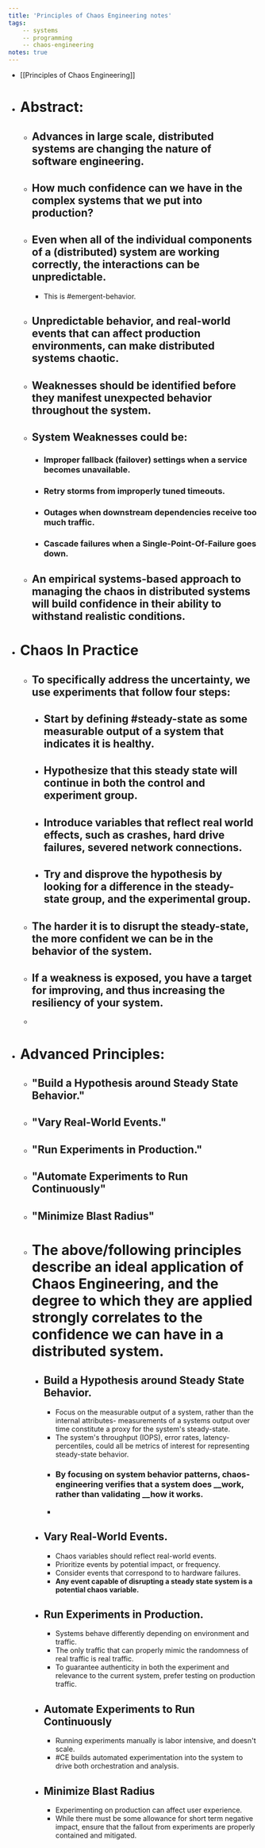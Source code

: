 ```yaml
---
title: 'Principles of Chaos Engineering notes'
tags:
    -- systems
    -- programming
    -- chaos-engineering
notes: true
---
```


- [[Principles of Chaos Engineering]]
- # Abstract:
    - ## __Advances in large scale, distributed systems are changing the nature of software engineering.__
    - ## __How much confidence can we have in the complex systems that we put into production?__
    - ## Even when all of the individual components of a (distributed) system are working correctly, the interactions can be unpredictable.
        - This is #emergent-behavior.
    - ## Unpredictable behavior, and real-world events that can affect production environments, can make distributed systems chaotic.
    - ## Weaknesses should be identified before they manifest unexpected behavior throughout the system.
    - ## System Weaknesses could be:
        - ### Improper fallback (failover) settings when a service becomes unavailable.
        - ### Retry storms from improperly tuned timeouts.
        - ### Outages when downstream dependencies receive too much traffic.
        - ### Cascade failures when a Single-Point-Of-Failure goes down.
    - ## __An empirical systems-based approach to managing the__ **__chaos__** __in distributed systems will build confidence in their ability to withstand realistic conditions.__
- # Chaos In Practice
    - ## __To specifically address the uncertainty, we use experiments that follow four steps:__
        - ## Start by defining #steady-state as some measurable output of a system that indicates it is healthy.
        - ## Hypothesize that this steady state will continue in both the control and experiment group.
        - ## Introduce variables that reflect real world effects, such as crashes, hard drive failures, severed network connections.
        - ## Try and disprove the hypothesis by looking for a difference in the  steady-state group, and the experimental group.
    - ## __The harder it is to disrupt the steady-state, the more confident we can be in the behavior of the system.__
    - ## __If a weakness is exposed, you have a target for improving, and thus increasing the resiliency of your system.__
    - 
- # Advanced Principles:
    - ## "**Build a Hypothesis around Steady State Behavior.**"
    - ## "**Vary Real-World Events.**"
    - ## "**Run Experiments in Production.**"
    - ## "**Automate Experiments to Run Continuously**"
    - ## "**Minimize Blast Radius**"
    - # __The above/following principles describe an ideal application of Chaos Engineering, and the degree to which they are applied strongly correlates to the confidence we can have in a distributed system.__
        - ## **Build a Hypothesis around Steady State Behavior.**
            - Focus on the measurable output of a system, rather than the internal attributes- measurements of a systems output over time constitute a proxy for the system's steady-state.
            - The system's throughput (IOPS), error rates, latency-percentiles, could all be metrics of interest for representing steady-state behavior.
            - ### __By focusing on system behavior patterns, chaos-engineering verifies that a system__ **__does__** __work, rather than validating __**__how__** it works.
            - 
        - ## **Vary Real-World Events.**
            - Chaos variables should reflect real-world events.
            - Prioritize events by potential impact, or frequency.
            - Consider events that correspond to to hardware failures.
            - __Any event capable of disrupting a steady state system is a potential chaos variable.__
        - ## **Run Experiments in Production.**
            - Systems behave differently depending on environment and traffic.
            - The only traffic that can properly mimic the randomness of real traffic is real traffic.
            - To guarantee authenticity in both the experiment and relevance to the current system, prefer testing on production traffic.
        - ## **Automate Experiments to Run Continuously**
            - Running experiments manually is labor intensive, and doesn't scale.
            - #CE builds automated experimentation into the system to drive both orchestration and analysis.
        - ## **Minimize Blast Radius**
            - Experimenting on production can affect user experience. 
            - While there must be some allowance for short term negative impact, ensure that the fallout from experiments are properly contained and mitigated.
